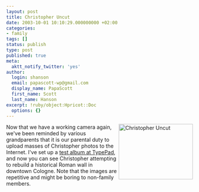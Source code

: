 ```yaml
---
layout: post
title: Christopher Uncut
date: 2003-10-01 10:10:29.000000000 +02:00
categories:
- family
tags: []
status: publish
type: post
published: true
meta:
  aktt_notify_twitter: 'yes'
author:
  login: shanson
  email: papascott-wp@gmail.com
  display_name: PapaScott
  first_name: Scott
  last_name: Hanson
excerpt: !ruby/object:Hpricot::Doc
  options: {}
---
```

<p><a href="http://papascott.typepad.com/photos/cologne/"><img alt="Christopher Uncut" src="https://www.papascott.de/wordpress/wp-content/uploads/2003/10/koeln_crhmama.jpg" width="200" height="150" border="0" align="right" /></a>Now that we have a working camera again, we've been reminded by various grandparents that it is our parental duty to upload masses of Christopher photos to the Internet. I've set up a <a href="http://papascott.typepad.com/photos/cologne/">test album at TypePad</a>, and now you can see Christopher attempting to rebuild a historical Roman wall in downtown Cologne. Note that the images are repetitive and might be boring to non-family members.</p>
